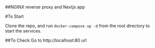 ##NGINX reverse proxy and Nextjs app

#To Start

Clone the repo, and run `docker-compose up -d` from the root directory to start the services.

##To Check
Go to http://localhost:80 url